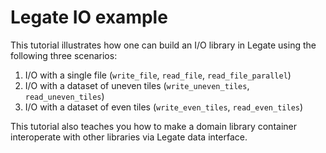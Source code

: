 <!--
Copyright 2023 NVIDIA Corporation

Licensed under the Apache License, Version 2.0 (the "License");
you may not use this file except in compliance with the License.
You may obtain a copy of the License at

    http://www.apache.org/licenses/LICENSE-2.0

Unless required by applicable law or agreed to in writing, software
distributed under the License is distributed on an "AS IS" BASIS,
WITHOUT WARRANTIES OR CONDITIONS OF ANY KIND, either express or implied.
See the License for the specific language governing permissions and
limitations under the License.

-->

# Legate IO example

This tutorial illustrates how one can build an I/O library in Legate using the
following three scenarios:

1. I/O with a single file (`write_file`, `read_file`, `read_file_parallel`)
2. I/O with a dataset of uneven tiles (`write_uneven_tiles`, `read_uneven_tiles`)
3. I/O with a dataset of even tiles (`write_even_tiles`, `read_even_tiles`)

This tutorial also teaches you how to make a domain library container interoperate
with other libraries via Legate data interface.
